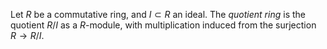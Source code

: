 Let $R$ be a commutative ring, and $I \subset R$ an ideal. The *quotient ring* is the quotient $R / I$ as a $R$-module, with multiplication induced from the surjection $R \to R/I$.
